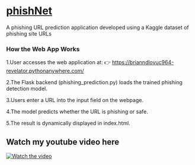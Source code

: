 # [phishNet](https://brianndlovuc964-revelator.pythonanywhere.com/)
A phishing URL prediction application developed using a Kaggle dataset of phishing site URLs

### How the Web App Works
1.User accesses the web application at:
  👉 https://brianndlovuc964-revelator.pythonanywhere.com/

2.The Flask backend (phishing_prediction.py) loads the trained phishing detection model.

3.Users enter a URL into the input field on the webpage.

4.The model predicts whether the URL is phishing or safe.

5.The result is dynamically displayed in index.html.


## Watch my youtube video here 
[![Watch the video](https://img.youtube.com/vi/-NGCJd-udCE/maxresdefault.jpg)](https://www.youtube.com/watch?v=-NGCJd-udCE)
